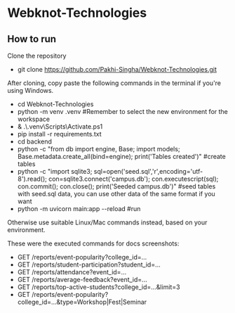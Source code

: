 # Webknot-Technologies

## How to run

Clone the repository 
- git clone https://github.com/Pakhi-Singha/Webknot-Technologies.git

After cloning, copy paste the following commands in the terminal if you're using Windows.
- cd Webknot-Technologies
- python -m venv .venv #Remember to select the new environment for the workspace
- & .\\.venv\Scripts\Activate.ps1
- pip install -r requirements.txt
- cd backend
- python -c "from db import engine, Base; import models; Base.metadata.create_all(bind=engine); print('Tables created')" #create tables
- python -c "import sqlite3; sql=open('seed.sql','r',encoding='utf-8').read(); con=sqlite3.connect('campus.db'); con.executescript(sql); con.commit(); con.close(); print('Seeded campus.db')" #seed tables with seed.sql data, you can use other data of the same format if you want
- python -m uvicorn main:app --reload #run

Otherwise use suitable Linux/Mac commands instead, based on your environment.

These were the executed commands for docs screenshots:
- GET /reports/event-popularity?college_id=...
- GET /reports/student-participation?student_id=...
- GET /reports/attendance?event_id=...
- GET /reports/average-feedback?event_id=...
- GET /reports/top-active-students?college_id=...&limit=3
- GET /reports/event-popularity?college_id=...&type=Workshop|Fest|Seminar
